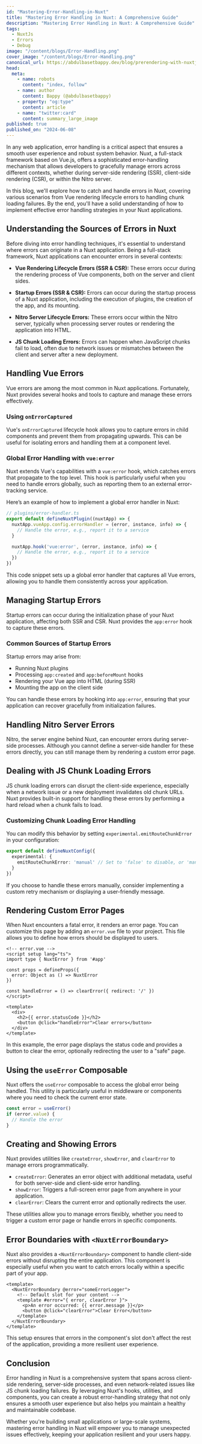 ```yaml
---
id: "Mastering-Error-Handling-in-Nuxt"
title: "Mastering Error Handling in Nuxt: A Comprehensive Guide"
description: "Mastering Error Handling in Nuxt: A Comprehensive Guide"
tags:
  - NuxtJs
  - Errors
  - Debug
image: "/content/blogs/Error-Handling.png"
cover_image: "/content/blogs/Error-Handling.png"
canonical_url: https://abdulbasetbappy.dev/blog/prerendering-with-nuxtjs
head:
  meta:
    - name: robots
      content: "index, follow"
    - name: author
      content: Bappy (@abdulbasetbappy)
    - property: "og:type"
      content: article
    - name: "twitter:card"
      content: summary_large_image
published: true
published_on: "2024-06-08"
---
```

In any web application, error handling is a critical aspect that ensures a smooth user experience and robust system behavior. Nuxt, a full-stack framework based on Vue.js, offers a sophisticated error-handling mechanism that allows developers to gracefully manage errors across different contexts, whether during server-side rendering (SSR), client-side rendering (CSR), or within the Nitro server.

In this blog, we'll explore how to catch and handle errors in Nuxt, covering various scenarios from Vue rendering lifecycle errors to handling chunk loading failures. By the end, you'll have a solid understanding of how to implement effective error handling strategies in your Nuxt applications.

## Understanding the Sources of Errors in Nuxt

Before diving into error handling techniques, it's essential to understand where errors can originate in a Nuxt application. Being a full-stack framework, Nuxt applications can encounter errors in several contexts:

- **Vue Rendering Lifecycle Errors (SSR & CSR):** These errors occur during the rendering process of Vue components, both on the server and client sides.

- **Startup Errors (SSR & CSR):** Errors can occur during the startup process of a Nuxt application, including the execution of plugins, the creation of the app, and its mounting.

- **Nitro Server Lifecycle Errors:** These errors occur within the Nitro server, typically when processing server routes or rendering the application into HTML.

- **JS Chunk Loading Errors:** Errors can happen when JavaScript chunks fail to load, often due to network issues or mismatches between the client and server after a new deployment.


## Handling Vue Errors

Vue errors are among the most common in Nuxt applications. Fortunately, Nuxt provides several hooks and tools to capture and manage these errors effectively.

### Using `onErrorCaptured`

Vue's `onErrorCaptured` lifecycle hook allows you to capture errors in child components and prevent them from propagating upwards. This can be useful for isolating errors and handling them at a component level.

### Global Error Handling with `vue:error`

Nuxt extends Vue's capabilities with a `vue:error` hook, which catches errors that propagate to the top level. This hook is particularly useful when you need to handle errors globally, such as reporting them to an external error-tracking service.

Here’s an example of how to implement a global error handler in Nuxt:
```typescript
// plugins/error-handler.ts
export default defineNuxtPlugin((nuxtApp) => {
  nuxtApp.vueApp.config.errorHandler = (error, instance, info) => {
    // Handle the error, e.g., report it to a service
  }

  nuxtApp.hook('vue:error', (error, instance, info) => {
    // Handle the error, e.g., report it to a service
  })
})
```
This code snippet sets up a global error handler that captures all Vue errors, allowing you to handle them consistently across your application.


## Managing Startup Errors

Startup errors can occur during the initialization phase of your Nuxt application, affecting both SSR and CSR. Nuxt provides the `app:error` hook to capture these errors.

### Common Sources of Startup Errors
Startup errors may arise from:

- Running Nuxt plugins
- Processing `app:created` and `app:beforeMount` hooks
- Rendering your Vue app into HTML (during SSR)
- Mounting the app on the client side

You can handle these errors by hooking into `app:error`, ensuring that your application can recover gracefully from initialization failures.

## Handling Nitro Server Errors
Nitro, the server engine behind Nuxt, can encounter errors during server-side processes. Although you cannot define a server-side handler for these errors directly, you can still manage them by rendering a custom error page.


## Dealing with JS Chunk Loading Errors
JS chunk loading errors can disrupt the client-side experience, especially when a network issue or a new deployment invalidates old chunk URLs. Nuxt provides built-in support for handling these errors by performing a hard reload when a chunk fails to load.
### Customizing Chunk Loading Error Handling
You can modify this behavior by setting `experimental.emitRouteChunkError` in your configuration:
```typescript
export default defineNuxtConfig({
  experimental: {
    emitRouteChunkError: 'manual' // Set to 'false' to disable, or 'manual' to handle yourself
  }
})
```
If you choose to handle these errors manually, consider implementing a custom retry mechanism or displaying a user-friendly message.


## Rendering Custom Error Pages
When Nuxt encounters a fatal error, it renders an error page. You can customize this page by adding an `error.vue` file to your project. This file allows you to define how errors should be displayed to users.
```vue
<!-- error.vue -->
<script setup lang="ts">
import type { NuxtError } from '#app'

const props = defineProps({
  error: Object as () => NuxtError
})

const handleError = () => clearError({ redirect: '/' })
</script>

<template>
  <div>
    <h2>{{ error.statusCode }}</h2>
    <button @click="handleError">Clear errors</button>
  </div>
</template>
```
In this example, the error page displays the status code and provides a button to clear the error, optionally redirecting the user to a "safe" page.


## Using the `useError` Composable
Nuxt offers the `useError` composable to access the global error being handled. This utility is particularly useful in middleware or components where you need to check the current error state.
```typescript
const error = useError()
if (error.value) {
  // Handle the error
}
```


## Creating and Showing Errors
Nuxt provides utilities like `createError`, `showError`, and `clearError` to manage errors programmatically.

- `createError`: Generates an error object with additional metadata, useful for both server-side and client-side error handling.
- `showError`: Triggers a full-screen error page from anywhere in your application.
- `clearError`: Clears the current error and optionally redirects the user.

These utilities allow you to manage errors flexibly, whether you need to trigger a custom error page or handle errors in specific components.


## Error Boundaries with `<NuxtErrorBoundary>`
Nuxt also provides a `<NuxtErrorBoundary>` component to handle client-side errors without disrupting the entire application. This component is especially useful when you want to catch errors locally within a specific part of your app.
```vue
<template>
  <NuxtErrorBoundary @error="someErrorLogger">
    <!-- Default slot for your content -->
    <template #error="{ error, clearError }">
      <p>An error occurred: {{ error.message }}</p>
      <button @click="clearError">Clear Error</button>
    </template>
  </NuxtErrorBoundary>
</template>
```
This setup ensures that errors in the component's slot don't affect the rest of the application, providing a more resilient user experience.


## Conclusion

Error handling in Nuxt is a comprehensive system that spans across client-side rendering, server-side processes, and even network-related issues like JS chunk loading failures. By leveraging Nuxt's hooks, utilities, and components, you can create a robust error-handling strategy that not only ensures a smooth user experience but also helps you maintain a healthy and maintainable codebase.

Whether you're building small applications or large-scale systems, mastering error handling in Nuxt will empower you to manage unexpected issues effectively, keeping your application resilient and your users happy.